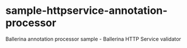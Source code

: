 # sample-httpservice-annotation-processor
Ballerina annotation processor sample - Ballerina HTTP Service validator
